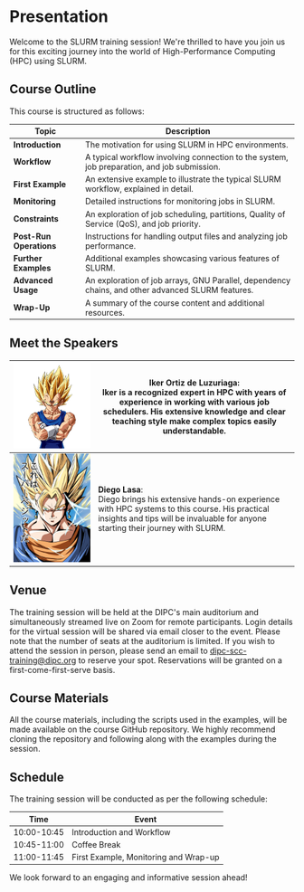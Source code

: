 # Presentation

Welcome to the SLURM training session! We're thrilled to have you join us for this exciting journey into the world of High-Performance Computing (HPC) using SLURM.

## Course Outline

This course is structured as follows:

| Topic                                       | Description                                                                                                                                 |
|---------------------------------------------|---------------------------------------------------------------------------------------------------------------------------------------------|
| **Introduction**                            | The motivation for using SLURM in HPC environments.                                                                                         |
| **Workflow**                                | A typical workflow involving connection to the system, job preparation, and job submission.                                                |
| **First Example**                           | An extensive example to illustrate the typical SLURM workflow, explained in detail.                                                        |
| **Monitoring**                              | Detailed instructions for monitoring jobs in SLURM.                                                                                          |
| **Constraints**                             | An exploration of job scheduling, partitions, Quality of Service (QoS), and job priority.                                                    |
| **Post-Run Operations**                     | Instructions for handling output files and analyzing job performance.                                                                        |
| **Further Examples**                        | Additional examples showcasing various features of SLURM.                                                                                    |
| **Advanced Usage**                          | An exploration of job arrays, GNU Parallel, dependency chains, and other advanced SLURM features.                                           |
| **Wrap-Up**                                 | A summary of the course content and additional resources.                                                                                    |

## Meet the Speakers

| ![Iker Ortiz de Luzuriaga](files/iker.png) | **Iker Ortiz de Luzuriaga**:<br>Iker is a recognized expert in HPC with years of experience in working with various job schedulers. His extensive knowledge and clear teaching style make complex topics easily understandable. |
|---|---|
| ![Diego Lasa](files/diego.jpg) | **Diego Lasa**:<br>Diego brings his extensive hands-on experience with HPC systems to this course. His practical insights and tips will be invaluable for anyone starting their journey with SLURM. |


## Venue

The training session will be held at the DIPC's main auditorium and simultaneously streamed live on Zoom for remote participants. Login details for the virtual session will be shared via email closer to the event. Please note that the number of seats at the auditorium is limited. If you wish to attend the session in person, please send an email to dipc-scc-training@dipc.org to reserve your spot. Reservations will be granted on a first-come-first-serve basis.

## Course Materials

All the course materials, including the scripts used in the examples, will be made available on the course GitHub repository. We highly recommend cloning the repository and following along with the examples during the session.

## Schedule

The training session will be conducted as per the following schedule:

| Time         | Event                                  |
|--------------|----------------------------------------|
| 10:00-10:45  | Introduction and Workflow              |
| 10:45-11:00  | Coffee Break                           |
| 11:00-11:45  | First Example, Monitoring and Wrap-up  |

We look forward to an engaging and informative session ahead!
